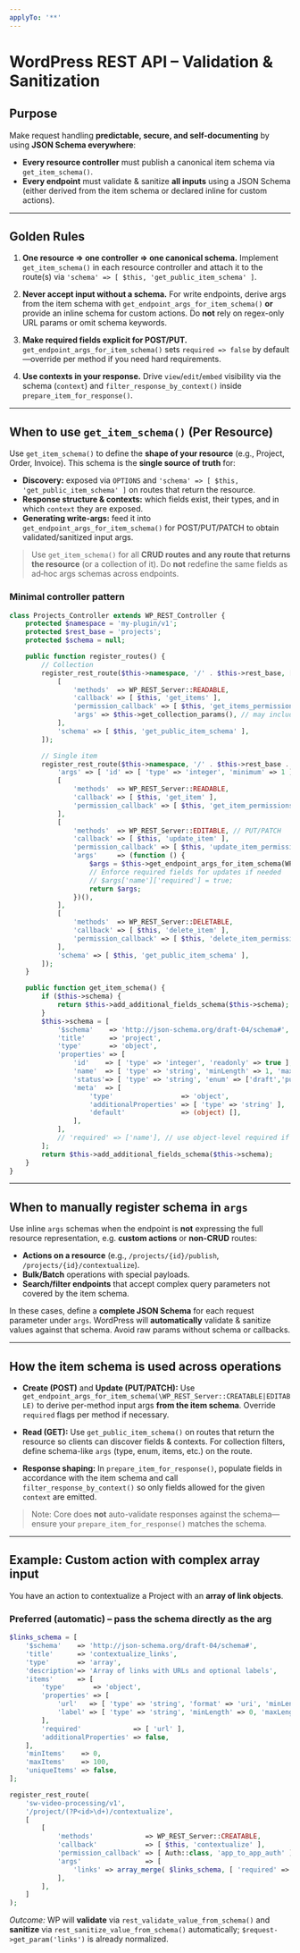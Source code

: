 ```yaml
---
applyTo: '**'
---
```

# WordPress REST API – Validation & Sanitization

## Purpose

Make request handling **predictable, secure, and self-documenting** by using **JSON Schema everywhere**:

* **Every resource controller** must publish a canonical item schema via `get_item_schema()`.
* **Every endpoint** must validate & sanitize **all inputs** using a JSON Schema (either derived from the item schema or declared inline for custom actions).

---

## Golden Rules

1. **One resource ⇒ one controller ⇒ one canonical schema.**
   Implement `get_item_schema()` in each resource controller and attach it to the route(s) via `'schema' => [ $this, 'get_public_item_schema' ]`.

2. **Never accept input without a schema.**
   For write endpoints, derive args from the item schema with `get_endpoint_args_for_item_schema()` **or** provide an inline schema for custom actions. Do **not** rely on regex-only URL params or omit schema keywords.

3. **Make required fields explicit for POST/PUT.**
   `get_endpoint_args_for_item_schema()` sets `required => false` by default—override per method if you need hard requirements.

4. **Use contexts in your response.**
   Drive `view`/`edit`/`embed` visibility via the schema (`context`) and `filter_response_by_context()` inside `prepare_item_for_response()`.

---

## When to use `get_item_schema()` (Per Resource)

Use `get_item_schema()` to define the **shape of your resource** (e.g., Project, Order, Invoice). This schema is the **single source of truth** for:

* **Discovery:** exposed via `OPTIONS` and `'schema' => [ $this, 'get_public_item_schema' ]` on routes that return the resource.
* **Response structure & contexts:** which fields exist, their types, and in which `context` they are exposed.
* **Generating write-args:** feed it into `get_endpoint_args_for_item_schema()` for POST/PUT/PATCH to obtain validated/sanitized input args.

> Use `get_item_schema()` for all **CRUD routes and any route that returns the resource** (or a collection of it). Do **not** redefine the same fields as ad‑hoc args schemas across endpoints.

### Minimal controller pattern

```php
class Projects_Controller extends WP_REST_Controller {
    protected $namespace = 'my-plugin/v1';
    protected $rest_base = 'projects';
    protected $schema = null;

    public function register_routes() {
        // Collection
        register_rest_route($this->namespace, '/' . $this->rest_base, [
            [
                'methods'  => WP_REST_Server::READABLE,
                'callback' => [ $this, 'get_items' ],
                'permission_callback' => [ $this, 'get_items_permissions_check' ],
                'args' => $this->get_collection_params(), // may include schema-like filters
            ],
            'schema' => [ $this, 'get_public_item_schema' ],
        ]);

        // Single item
        register_rest_route($this->namespace, '/' . $this->rest_base . '/(?P<id>\d+)', [
            'args' => [ 'id' => [ 'type' => 'integer', 'minimum' => 1 ] ],
            [
                'methods'  => WP_REST_Server::READABLE,
                'callback' => [ $this, 'get_item' ],
                'permission_callback' => [ $this, 'get_item_permissions_check' ],
            ],
            [
                'methods'  => WP_REST_Server::EDITABLE, // PUT/PATCH
                'callback' => [ $this, 'update_item' ],
                'permission_callback' => [ $this, 'update_item_permissions_check' ],
                'args'     => (function () {
                    $args = $this->get_endpoint_args_for_item_schema(WP_REST_Server::EDITABLE);
                    // Enforce required fields for updates if needed
                    // $args['name']['required'] = true;
                    return $args;
                })(),
            ],
            [
                'methods'  => WP_REST_Server::DELETABLE,
                'callback' => [ $this, 'delete_item' ],
                'permission_callback' => [ $this, 'delete_item_permissions_check' ],
            ],
            'schema' => [ $this, 'get_public_item_schema' ],
        ]);
    }

    public function get_item_schema() {
        if ($this->schema) {
            return $this->add_additional_fields_schema($this->schema);
        }
        $this->schema = [
            '$schema'    => 'http://json-schema.org/draft-04/schema#',
            'title'      => 'project',
            'type'       => 'object',
            'properties' => [
                'id'    => [ 'type' => 'integer', 'readonly' => true ],
                'name'  => [ 'type' => 'string', 'minLength' => 1, 'maxLength' => 200 ],
                'status'=> [ 'type' => 'string', 'enum' => ['draft','published'], 'default' => 'draft' ],
                'meta'  => [
                    'type'                 => 'object',
                    'additionalProperties' => [ 'type' => 'string' ],
                    'default'              => (object) [],
                ],
            ],
            // 'required' => ['name'], // use object-level required if you need it for POST; override per method
        ];
        return $this->add_additional_fields_schema($this->schema);
    }
}
```

---

## When to **manually** register schema in `args`

Use inline `args` schemas when the endpoint is **not** expressing the full resource representation, e.g. **custom actions** or **non-CRUD** routes:

* **Actions on a resource** (e.g., `/projects/{id}/publish`, `/projects/{id}/contextualize`).
* **Bulk/Batch** operations with special payloads.
* **Search/filter endpoints** that accept complex query parameters not covered by the item schema.

In these cases, define a **complete JSON Schema** for each request parameter under `args`. WordPress will **automatically** validate & sanitize values against that schema. Avoid raw params without schema or callbacks.

---

## How the item schema is used across operations

* **Create (POST)** and **Update (PUT/PATCH):**
  Use `get_endpoint_args_for_item_schema(\WP_REST_Server::CREATABLE|EDITABLE)` to derive per-method input args **from the item schema**. Override `required` flags per method if necessary.

* **Read (GET):**
  Use `get_public_item_schema()` on routes that return the resource so clients can discover fields & contexts. For collection filters, define schema-like `args` (type, enum, items, etc.) on the route.

* **Response shaping:**
  In `prepare_item_for_response()`, populate fields in accordance with the item schema and call `filter_response_by_context()` so only fields allowed for the given `context` are emitted.

> Note: Core does **not** auto-validate responses against the schema—ensure your `prepare_item_for_response()` matches the schema.

---

## Example: Custom action with complex array input

You have an action to contextualize a Project with an **array of link objects**.

### Preferred (automatic) – pass the schema directly as the arg

```php
$links_schema = [
    '$schema'    => 'http://json-schema.org/draft-04/schema#',
    'title'      => 'contextualize_links',
    'type'       => 'array',
    'description'=> 'Array of links with URLs and optional labels',
    'items'      => [
        'type'       => 'object',
        'properties' => [
            'url'   => [ 'type' => 'string', 'format' => 'uri', 'minLength' => 1, 'maxLength' => 2000 ],
            'label' => [ 'type' => 'string', 'minLength' => 0, 'maxLength' => 255 ],
        ],
        'required'             => [ 'url' ],
        'additionalProperties' => false,
    ],
    'minItems'    => 0,
    'maxItems'    => 100,
    'uniqueItems' => false,
];

register_rest_route(
    'sw-video-processing/v1',
    '/project/(?P<id>\d+)/contextualize',
    [
        [
            'methods'             => WP_REST_Server::CREATABLE,
            'callback'            => [ $this, 'contextualize' ],
            'permission_callback' => [ Auth::class, 'app_to_app_auth' ],
            'args'                => [
                'links' => array_merge( $links_schema, [ 'required' => false ] ),
            ],
        ],
    ]
);
```

*Outcome:* WP will **validate** via `rest_validate_value_from_schema()` and **sanitize** via `rest_sanitize_value_from_schema()` automatically; `$request->get_param('links')` is already normalized.
